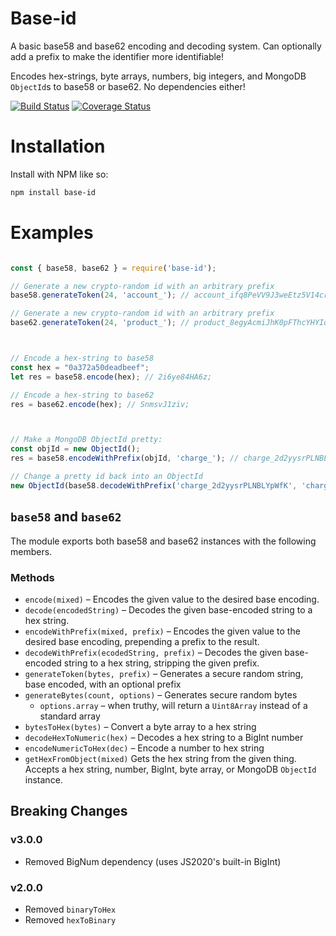 # Base-id

A basic base58 and base62 encoding and decoding system. Can optionally add a prefix to make the identifier more identifiable!

Encodes hex-strings, byte arrays, numbers, big integers, and MongoDB `ObjectId`s to base58 or base62. No dependencies either!

[![Build Status](https://travis-ci.org/kfitzgerald/base-id.svg)](https://travis-ci.org/kfitzgerald/base-id) [![Coverage Status](https://coveralls.io/repos/github/kfitzgerald/base-id/badge.svg?branch=master)](https://coveralls.io/github/kfitzgerald/base-id?branch=master)

# Installation 

Install with NPM like so:

```sh
npm install base-id
```

# Examples

```js

const { base58, base62 } = require('base-id');

// Generate a new crypto-random id with an arbitrary prefix
base58.generateToken(24, 'account_'); // account_ifq8PeVV9J3weEtz5V14cr9H7AuKhndD

// Generate a new crypto-random id with an arbitrary prefix
base62.generateToken(24, 'product_'); // product_8egyAcmiJhK0pFThcYHYIojG9GIKK7A4



// Encode a hex-string to base58
const hex = "0a372a50deadbeef";
let res = base58.encode(hex); // 2i6ye84HA6z;

// Encode a hex-string to base62
res = base62.encode(hex); // SnmsvJ1ziv;



// Make a MongoDB ObjectId pretty:
const objId = new ObjectId();
res = base58.encodeWithPrefix(objId, 'charge_'); // charge_2d2yysrPLNBLYpWfK

// Change a pretty id back into an ObjectId
new ObjectId(base58.decodeWithPrefix('charge_2d2yysrPLNBLYpWfK', 'charge_')); // new ObjectId("55ea16f30c169b651ddf40ea")

```

## `base58` and `base62`

The module exports both base58 and base62 instances with the following members. 

### Methods

 * `encode(mixed)` – Encodes the given value to the desired base encoding.
 * `decode(encodedString)` – Decodes the given base-encoded string to a hex string.
 * `encodeWithPrefix(mixed, prefix)` – Encodes the given value to the desired base encoding, prepending a prefix to the result.
 * `decodeWithPrefix(ecodedString, prefix)` – Decodes the given base-encoded string to a hex string, stripping the given prefix.
 * `generateToken(bytes, prefix)` – Generates a secure random string, base encoded, with an optional prefix
 * `generateBytes(count, options)` – Generates secure random bytes
   * `options.array` – when truthy, will return a `Uint8Array` instead of a standard array
 * `bytesToHex(bytes)` – Convert a byte array to a hex string
 * `decodeHexToNumeric(hex)` – Decodes a hex string to a BigInt number
 * `encodeNumericToHex(dec)` – Encode a number to hex string
 * `getHexFromObject(mixed)` Gets the hex string from the given thing. Accepts a hex string, number, BigInt, byte array, or MongoDB `ObjectId` instance.
 
 
## Breaking Changes

### v3.0.0
 * Removed BigNum dependency (uses JS2020's built-in BigInt)

### v2.0.0
 * Removed `binaryToHex`
 * Removed `hexToBinary` 